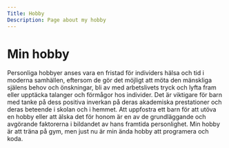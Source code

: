 ```yaml
---
Title: Hobby
Description: Page about my hobby
---
```


Min hobby
==================

Personliga hobbyer anses vara en fristad för individers hälsa och tid i moderna samhällen, eftersom de gör det möjligt att möta den mänskliga själens behov och önskningar, bli av med arbetslivets tryck och lyfta fram eller upptäcka talanger och förmågor hos individer.
Det är viktigare för barn med tanke på dess positiva inverkan på deras akademiska prestationer och deras beteende i skolan och i hemmet. Att uppfostra ett barn för att utöva en hobby eller att älska det för honom är en av de grundläggande och avgörande faktorerna i bildandet av hans framtida personlighet.
Min hobby är att träna på gym, men just nu är min ända hobby att programera och koda.
